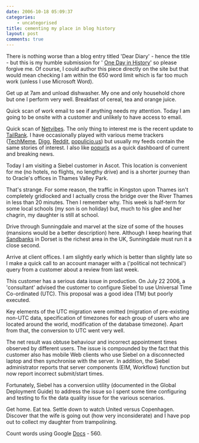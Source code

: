 ```yaml
---
date: 2006-10-18 05:09:37
categories:
    - uncategorised
title: cementing my place in blog history
layout: post
comments: true
---
```

There is nothing worse than a blog entry titled 'Dear Diary' - hence
the title - but this is my humble submission for '
[One Day in History](http://www.historymatters.org.uk/output/page96.asp)'
so please forgive me. Of course, I could author this piece directly on
the site but that would mean checking I am within the 650 word limit
which is far too much work (unless I use Microsoft Word).

Get up at 7am and unload dishwasher. My one and only household chore but
one I perform very well. Breakfast of cereal, tea and orange juice.

Quick scan of work email to see if anything needs my attention. Today I
am going to be onsite with a customer and unlikely to have access to
email.

Quick scan of
[Netvibes](http://www.nbrightside.com/blog/2006/05/25/good-vibes-from-netvibes/).
The only thing to interest me is the recent update to
[TailRank](http://blog.tailrank.com/2006/10/tailrank_20_is_.html).
I have occasionally played with various meme trackers
([TechMeme](http://techmeme.com/), [Digg](http://digg.com/),
[Reddit](http://reddit.com/), [populicio.us](http://populicio.us/)) but
usually my feeds contain the same stories of interest. I also like
[popurls](http://popurls.com/) as a quick dashboard of current and
breaking news.

Today I am visiting a Siebel customer in Ascot. This location is
convenient for me (no hotels, no flights, no lengthy drive) and is a
shorter journey than to Oracle's offices in Thames Valley Park.

That's strange. For some reason, the traffic in Kingston upon Thames
isn't completely gridlocked and I actually cross the bridge over the
River Thames in less than 20 minutes. Then I remember why. This week is
half-term for some local schools (my son is on holiday) but, much to his
glee and her chagrin, my daughter is still at school.

Drive through Sunningdale and marvel at the size of some of the houses
(mansions would be a better description) here. Although I keep hearing
that [Sandbanks](http://www.thedorsetpage.com/locations/place/S020.htm)
in Dorset is the richest area in the UK, Sunningdale must run it a close
second.

Arrive at client offices. I am slightly early which is better than
slightly late so I make a quick call to an account manager with a
('political not technical') query from a customer about a review from
last week.

This customer has a serious data issue in production. On July 22 2006, a
'consultant' advised the customer to configure Siebel to use Universal
Time Co-ordinated (UTC). This proposal was a good idea (TM) but poorly
executed.

Key elements of the UTC migration were omitted (migration of
pre-existing non-UTC data, specification of timezones for each group of
users who are located around the world, modification of the database
timezone). Apart from that, the conversion to UTC went very well.

The net result was obtuse behaviour and incorrect appointment times
observed by different users. The issue is compounded by the fact that
this customer also has mobile Web clients who use Siebel on a
disconnected laptop and then synchronise with the server. In addition,
the Siebel administrator reports that server components (EIM, Workflow)
function but now report incorrect submit/start times.

Fortunately, Siebel has a conversion utility (documented in the Global
Deployment Guide) to address the issue so I spent some time configuring
and testing to fix the data quality issue for the various scenarios.

Get home. Eat tea. Settle down to watch United versus Copenhagen.
Discover that the wife is going out (how very inconsiderate) and I have
pop out to collect my daughter from trampolining.

Count words using Google [Docs](http://docs.google.com) - 560.
